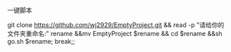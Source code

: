 一键脚本

git clone https://github.com/wj2929/EmptyProject.git && read -p "请给你的文件夹重命名:" rename &&mv EmptyProject $rename && cd $rename &&sh go.sh $rename; break;;
